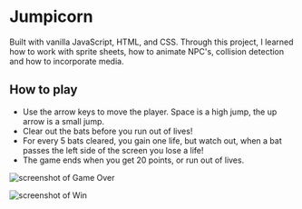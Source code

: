 # Jumpicorn

Built with vanilla JavaScript, HTML, and CSS. Through this project, I learned how to work with sprite sheets, how to animate NPC's, collision detection and how to incorporate media.

## How to play

- Use the arrow keys to move the player. Space is a high jump, the up arrow is a small jump.
- Clear out the bats before you run out of lives!
- For every 5 bats cleared, you gain one life, but watch out, when a bat passes the left side of the screen you lose a life!
- The game ends when you get 20 points, or run out of lives.

![screenshot of Game Over](https://raw.githubusercontent.com/keepitclassick/platformer/c2c7e611341031952cad9b9add74fc32134efc2f/Screenshots/F89E3755-CC1D-4550-9D2A-39680FB84E02_1_105_c.jpeg)

![screenshot of Win](https://raw.githubusercontent.com/keepitclassick/platformer/c2c7e611341031952cad9b9add74fc32134efc2f/Screenshots/58CC49E8-2504-46F5-A049-89D112E69389_1_105_c.jpeg)
